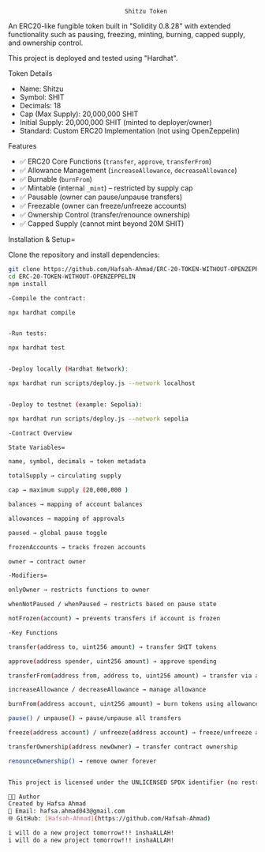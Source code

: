                                     Shitzu Token 

An ERC20-like fungible token built in "Solidity 0.8.28" with extended functionality such as pausing, freezing, minting, burning, capped supply, and ownership control.  

This project is deployed and tested using "Hardhat".



Token Details

- Name: Shitzu  
- Symbol: SHIT  
- Decimals: 18  
- Cap (Max Supply): 20,000,000 SHIT  
- Initial Supply: 20,000,000 SHIT (minted to deployer/owner)  
- Standard: Custom ERC20 Implementation (not using OpenZeppelin)


 Features
- ✅ ERC20 Core Functions   (`transfer`, `approve`, `transferFrom`)  
- ✅ Allowance Management   (`increaseAllowance`, `decreaseAllowance`)  
- ✅ Burnable  (`burnFrom`)  
- ✅ Mintable   (internal `_mint`) – restricted by supply cap  
- ✅ Pausable  (owner can pause/unpause transfers)  
- ✅ Freezable  (owner can freeze/unfreeze accounts)  
- ✅ Ownership Control  (transfer/renounce ownership)  
- ✅ Capped Supply  (cannot mint beyond 20M SHIT)


 Installation & Setup=

Clone the repository and install dependencies:

```bash
git clone https://github.com/Hafsah-Ahmad/ERC-20-TOKEN-WITHOUT-OPENZEPPELIN
cd ERC-20-TOKEN-WITHOUT-OPENZEPPELIN
npm install

-Compile the contract:

npx hardhat compile


-Run tests:

npx hardhat test


-Deploy locally (Hardhat Network):

npx hardhat run scripts/deploy.js --network localhost


-Deploy to testnet (example: Sepolia):

npx hardhat run scripts/deploy.js --network sepolia

-Contract Overview

State Variables=

name, symbol, decimals → token metadata

totalSupply → circulating supply

cap → maximum supply (20,000,000 )

balances → mapping of account balances

allowances → mapping of approvals

paused → global pause toggle

frozenAccounts → tracks frozen accounts

owner → contract owner

-Modifiers=

onlyOwner → restricts functions to owner

whenNotPaused / whenPaused → restricts based on pause state

notFrozen(account) → prevents transfers if account is frozen

-Key Functions

transfer(address to, uint256 amount) → transfer SHIT tokens

approve(address spender, uint256 amount) → approve spending

transferFrom(address from, address to, uint256 amount) → transfer via allowance

increaseAllowance / decreaseAllowance → manage allowance

burnFrom(address account, uint256 amount) → burn tokens using allowance

pause() / unpause() → pause/unpause all transfers

freeze(address account) / unfreeze(address account) → freeze/unfreeze accounts

transferOwnership(address newOwner) → transfer contract ownership

renounceOwnership() → remove owner forever


This project is licensed under the UNLICENSED SPDX identifier (no restrictions).

👩‍💻 Author
Created by Hafsa Ahmad 
📧 Email: hafsa.ahmad043@gmail.com  
🌐 GitHub: [Hafsah-Ahmad](https://github.com/Hafsah-Ahmad)

i will do a new project tomorrow!!! inshaALLAH!
i will do a new project tomorrow!!! inshaALLAH!

